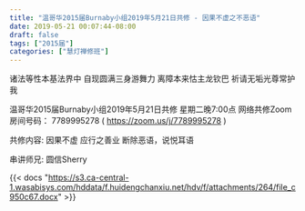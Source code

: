 ```yaml
---
title: "温哥华2015届Burnaby小组2019年5月21日共修 - 因果不虚之不恶语"
date: 2019-05-21 00:07:44-08:00
draft: false
tags: ["2015届"]
categories: ["慧灯禅修班"]
---
```

诸法等性本基法界中 自现圆满三身游舞力
离障本来怙主龙钦巴 祈请无垢光尊常护我

温哥华2015届Burnaby小组2019年5月21日共修
星期二晚7:00点
网络共修Zoom房间号码： 7789995278 ( https://zoom.us/j/7789995278 )

共修内容:
因果不虚 应行之善业 断除恶语，说悦耳语

串讲师兄: 圆信Sherry

{{< docs "https://s3.ca-central-1.wasabisys.com/hddata/f.huidengchanxiu.net/hdv/f/attachments/264/file_c950c67.docx" >}}